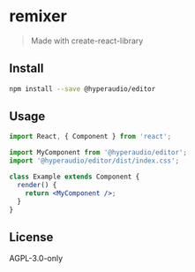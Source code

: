 # remixer

> Made with create-react-library

## Install

```bash
npm install --save @hyperaudio/editor
```

## Usage

```jsx
import React, { Component } from 'react';

import MyComponent from '@hyperaudio/editor';
import '@hyperaudio/editor/dist/index.css';

class Example extends Component {
  render() {
    return <MyComponent />;
  }
}
```

## License

AGPL-3.0-only
